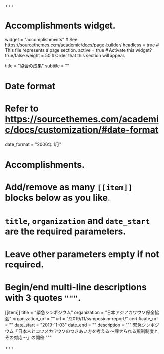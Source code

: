 +++
# Accomplishments widget.
widget = "accomplishments"  # See https://sourcethemes.com/academic/docs/page-builder/
headless = true  # This file represents a page section.
active = true  # Activate this widget? true/false
weight = 50  # Order that this section will appear.

title = "協会の成果"
subtitle = ""

# Date format
#   Refer to https://sourcethemes.com/academic/docs/customization/#date-format
date_format = "2006年 1月"

# Accomplishments.
#   Add/remove as many `[[item]]` blocks below as you like.
#   `title`, `organization` and `date_start` are the required parameters.
#   Leave other parameters empty if not required.
#   Begin/end multi-line descriptions with 3 quotes `"""`.

[[item]]
  title = "緊急シンポジウム"
  organization = "日本アジアカワウソ保全協会"
  organization_url = ""
  url = "/2019/11/symposium-report/"
  certificate_url = ""
  date_start = "2019-11-03"
  date_end = ""
  description = """
  緊急シンポジウム「日本人とコツメカワウソのつきあい方を考える ～課せられる規制制度とその対応～」の開催
  """

+++
